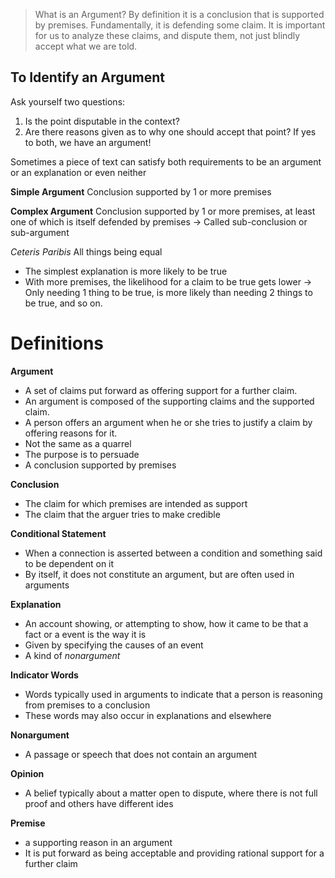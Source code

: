 >What is an Argument? By definition it is a conclusion that is supported by premises. Fundamentally, it is defending some claim. It is important for us to analyze these claims, and dispute them, not just blindly accept what we are told.
## To Identify an Argument
Ask yourself two questions:
1. Is the point disputable in the context?
2. Are there reasons given as to why one should accept that point?
If yes to both, we have an argument!

Sometimes a piece of text can satisfy both requirements to be an argument or an explanation or even neither

**Simple Argument** Conclusion supported by 1 or more premises

**Complex Argument** Conclusion supported by 1 or more premises, at least one of which is itself defended by premises
	-> Called sub-conclusion or sub-argument

*Ceteris Paribis* All things being equal
- The simplest explanation is more likely to be true
- With more premises, the likelihood for a claim to be true gets lower
	-> Only needing 1 thing to be true, is more likely than needing 2 things to be true, and so on.

# Definitions
**Argument** 
- A set of claims put forward as offering support for a further claim. 
- An argument is composed of the supporting claims and the supported claim. 
- A person offers an argument when he or she tries to justify a claim by offering reasons for it.
- Not the same as a quarrel
- The purpose is to persuade
- A conclusion supported by premises

**Conclusion**
- The claim for which premises are intended as support
- The claim that the arguer tries to make credible

**Conditional Statement**
- When a connection is asserted between a condition and something said to be dependent on it
- By itself, it does not constitute an argument, but are often used in arguments

**Explanation** 
- An account showing, or attempting to show,  how it came to be that a fact or a event is the way it is
- Given by specifying the causes of an event
- A kind of *nonargument*

**Indicator Words**
- Words typically used in arguments to indicate that a person is reasoning from premises to a conclusion
- These words may also occur in explanations and elsewhere

**Nonargument**
- A passage or speech that does not contain an argument

**Opinion**
- A belief typically about a matter open to dispute, where there is not full proof and others have different ides

**Premise**
- a supporting reason in an argument
- It is put forward as being acceptable and providing rational support for a further claim